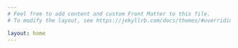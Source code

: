 ```yaml
---
# Feel free to add content and custom Front Matter to this file.
# To modify the layout, see https://jekyllrb.com/docs/themes/#overriding-theme-defaults

layout: home
---
```


<head>
    <link rel="icon" href="/assets/images/logo.png" sizes="16x16 32x32" type="image/PNG">
</head>
